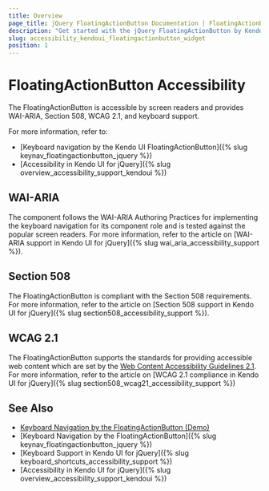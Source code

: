 ```yaml
---
title: Overview
page_title: jQuery FloatingActionButton Documentation | FloatingActionButton Accessibility
description: "Get started with the jQuery FloatingActionButton by Kendo UI and learn about its accessibility support for WAI-ARIA, Section 508, and WCAG 2.1."
slug: accessibility_kendoui_floatingactionbutton_widget
position: 1
---
```


# FloatingActionButton Accessibility

The FloatingActionButton is accessible by screen readers and provides WAI-ARIA, Section 508, WCAG 2.1, and keyboard support.

For more information, refer to:
* [Keyboard navigation by the Kendo UI FloatingActionButton]({% slug keynav_floatingactionbutton_jquery %})
* [Accessibility in Kendo UI for jQuery]({% slug overview_accessibility_support_kendoui %})

## WAI-ARIA

The component follows the WAI-ARIA Authoring Practices for implementing the keyboard navigation for its component role and is tested against the popular screen readers. For more information, refer to the article on [WAI-ARIA support in Kendo UI for jQuery]({% slug wai_aria_accessibility_support %}).

## Section 508

The FloatingActionButton is compliant with the Section 508 requirements. For more information, refer to the article on [Section 508 support in Kendo UI for jQuery]({% slug section508_accessibility_support %}).

## WCAG 2.1

The FloatingActionButton supports the standards for providing accessible web content which are set by the [Web Content Accessibility Guidelines 2.1](https://www.w3.org/TR/WCAG/). For more information, refer to the article on [WCAG 2.1 compliance in Kendo UI for jQuery]({% slug section508_wcag21_accessibility_support %})

## See Also

* [Keyboard Navigation by the FloatingActionButton (Demo)](https://demos.telerik.com/kendo-ui/floatingactionbutton/keyboard-navigation)
* [Keyboard Navigation by the FloatingActionButton]({% slug keynav_floatingactionbutton_jquery %})
* [Keyboard Support in Kendo UI for jQuery]({% slug keyboard_shortcuts_accessibility_support %})
* [Accessibility in Kendo UI for jQuery]({% slug overview_accessibility_support_kendoui %})
